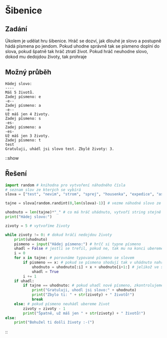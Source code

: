 # Šibenice

## Zadání

Úkolem je udělat hru šibenice.
Hráč se dozví, jak dlouhé je slovo a postupně hádá písmena po jendom.
Pokud uhodne správně tak se písmeno doplní do slova, pokud špatně tak hráč ztratí život.
Pokud hráč neuhodne slovo, dokod mu dedojdou životy, tak prohraje

## Možný průběh

```
Hádej slovo:
----
Máš 5 životů.
Zadej písmeno: e
-e--
Zadej písmeno: a
-e--
Už máš jen 4 životy.
Zadej písmeno: s
-es-
Zadej písmeno: a
-es-
Už máš jen 3 životy.
Zadej písmeno: t
test
Gratuluji, uhádl jsi slovo test. Zbylé životy: 3.
```

::show
## Řešení

```python
import random # knihodna pro vytvoření náhodného čísla
# seznam slov ze kterých se vybírá
slova = ["test", "nevim", "strom", "sprej", "housenka", "expedice", "astronomie", "zmrzlina"]

tajne = slova[random.randint(0,len(slova)-1)] # vezme náhodné slovo ze seznamu

uhodnuto = len(tajne)*"_" # co má hráč uhádnuto, vytvoří string stejně dlouhý jako tajné
print("Hádej slovo:")

zivoty = 5 # vytvoříme životy

while zivoty != 0: # dokud hráči nedojdou životy
    print(uhodnuto)
    pismeno = input("Hádej písmeno:") # hrčč si typne písmeno
    uhadl = False # jestli se trefil, pokud ne, tak mu na konci ubereme život
    i = 0
    for x in tajne: # porovnáme typované písmeno se slovem
        if pismeno == x: # pokud se písmena shodují tak v uhádnuto nahradíme _ za dané písmeno
            uhodnuto = uhodnuto[:i] + x + uhodnuto[i+1:] # jelikož ve stringu nejde přepisovat přímo na indexu, musíme ho rozdělit a vložit písmeno mezi
            uhadl = True
        i += 1
    if uhadl:
        if tajne == uhodnuto: # pokud uhadl nové písmeno, zkontrolujeme, zda má celé slovo nebo ne
            print("Gratuluji, uhodl jsi slovo:" + uhodnuto)
            print("Zbylo ti: " + str(zivoty) + " životů!")
            break
    else: # pokud písmeno neuhádl ubereme život
        zivoty = zivoty - 1
        print("Špatně, už máš jen " + str(zivoty) + " životů!")
else:
    print("Bohužel ti došli životy :-(")
```
::